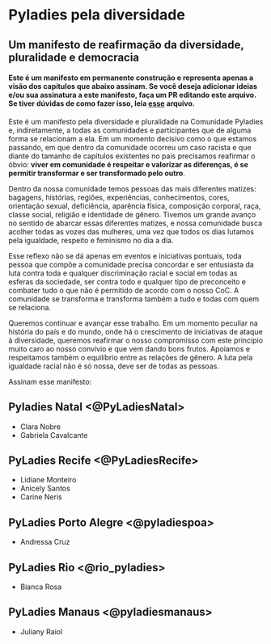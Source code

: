 # Pyladies pela diversidade
## Um manifesto de reafirmação da diversidade, pluralidade e democracia

#### Este é um manifesto em permanente construção e representa apenas a visão dos capítulos que abaixo assinam. Se você deseja adicionar ideias e/ou sua assinatura a este manifesto, faça um PR editando este arquivo. Se tiver dúvidas de como fazer isso, leia [esse](CONTRIBUTING.md) arquivo.

Este é um manifesto pela diversidade e pluralidade na Comunidade Pyladies e, indiretamente, a todas as comunidades e participantes que de alguma forma se relacionam a ela. Em um momento decisivo como o que estamos passando, em que dentro da comunidade ocorreu um caso racista e que diante do tamanho de capítulos existentes no país precisamos reafirmar o óbvio: **viver em comunidade é respeitar e valorizar as diferenças, é se permitir transformar e ser transformado pelo outro**.

Dentro da nossa comunidade temos pessoas das mais diferentes matizes: bagagens, histórias, regiões, experiências, conhecimentos, cores, orientação sexual, deficiência, aparência física, composição corporal, raça, classe social, religião e identidade de gênero. Tivemos um grande avanço no sentido de abarcar essas diferentes matizes, e nossa comunidade busca acolher todas as vozes das mulheres, uma vez que todos os dias lutamos pela igualdade, respeito e feminismo no dia a dia.

Esse reflexo não se dá apenas em eventos e iniciativas pontuais, toda pessoa que compõe a comunidade precisa concordar e ser entusiasta da luta contra toda e qualquer discriminação racial e social em todas as esferas da sociedade, ser contra todo e qualquer tipo de preconceito e combater tudo o que não é permitido de acordo com o nosso CoC. A comunidade se transforma e transforma também a tudo e todas com quem se relaciona.

Queremos continuar e avançar esse trabalho. Em um momento peculiar na história do país e do mundo, onde há o crescimento de iniciativas de ataque à diversidade, queremos reafirmar o nosso compromisso com este princípio muito caro ao nosso convívio e que vem dando bons frutos. Apoiamos e respeitamos também o equilíbrio entre as relações de gênero. A luta pela igualdade racial não é só nossa, deve ser de todas as pessoas.

Assinam esse manifesto:
  
## Pyladies Natal <@PyLadiesNatal>
- Clara Nobre
- Gabriela Cavalcante

## PyLadies Recife <@PyLadiesRecife>
- Lidiane Monteiro
- Anicely Santos
- Carine Neris
## PyLadies Porto Alegre <@pyladiespoa>
- Andressa Cruz

## PyLadies Rio <@rio_pyladies>
- Bianca Rosa

## PyLadies Manaus <@pyladiesmanaus>
- Juliany Raiol
